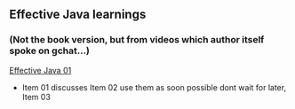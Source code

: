 ## Effective Java learnings

### (Not the book version, but from videos which author itself spoke on gchat...)
[Effective Java 01](https://www.youtube.com/watch?v=EduWekviwRg)

* Item 01 discusses Item 02 use them as soon possible dont wait for later, Item 03 




 